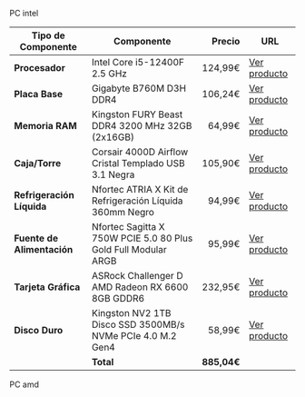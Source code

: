 PC intel

| Tipo de Componente       | Componente                                         | Precio  | URL                      |
|--------------------------|----------------------------------------------------|--------:|--------------------------|
| **Procesador**           | Intel Core i5-12400F 2.5 GHz                       | 124,99€ | [Ver producto](https://www.pccomponentes.com/intel-core-i5-12400f-25-ghz) |
| **Placa Base**           | Gigabyte B760M D3H DDR4                            | 106,24€ | [Ver producto](https://www.pccomponentes.com/gigabyte-b760m-ds3h-ddr4) |
| **Memoria RAM**          | Kingston FURY Beast DDR4 3200 MHz 32GB (2x16GB)    | 64,99€  | [Ver producto](https://www.pccomponentes.com/kingston-fury-beast-ddr4-3200-mhz-32gb-2x16gb-cl16) |
| **Caja/Torre**           | Corsair 4000D Airflow Cristal Templado USB 3.1 Negra | 105,90€ | [Ver producto](https://www.pccomponentes.com/corsair-4000d-airflow-cristal-templado-usb-31-negra) |
| **Refrigeración Líquida**| Nfortec ATRIA X Kit de Refrigeración Líquida 360mm Negro | 94,99€ | [Ver producto](https://www.pccomponentes.com/nfortec-atria-x-kit-de-refrigeracion-liquida-360mm-negro) |
| **Fuente de Alimentación** | Nfortec Sagitta X 750W PCIE 5.0 80 Plus Gold Full Modular ARGB | 95,99€  | [Ver producto](https://www.pccomponentes.com/fuente-alimentacion-nfortec-sagitta-x2-pcie-51-atx-31-750w-80-plus-gold-full-modular) |
| **Tarjeta Gráfica**      | ASRock Challenger D AMD Radeon RX 6600 8GB GDDR6   | 232,95€ | [Ver producto](https://www.pccomponentes.com/asrock-challenger-d-amd-radeon-rx-6600-8-gb-gddr6) |
| **Disco Duro**          | Kingston NV2 1TB Disco SSD 3500MB/s NVMe PCIe 4.0 M.2 Gen4 | 58,99€  | [Ver producto](https://www.pccomponentes.com/disco-duro-kingston-nv2-1tb-disco-ssd-3500mb-s-nvme-pcie-40-m2-gen4) |
|                          | **Total**                                          | **885,04€** |                          |




PC amd

